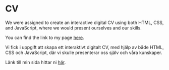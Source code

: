 # CV
We were assigned to create an interactive digital CV using both HTML, CSS, and JavaScript, where we would present ourselves and our skills.

You can find the link to my page [here](https://jennyweij.github.io/CV-Resume/).

Vi fick i uppgift att skapa ett interaktivt digitalt CV, med hjälp av både HTML, CSS och JavaScript, där vi skulle presenterar oss själv och våra kunskaper. 

Länk till min sida hittar ni [här](https://jennyweij.github.io/CV-Resume/).
